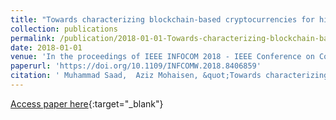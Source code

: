 ```yaml
---
title: "Towards characterizing blockchain-based cryptocurrencies for highly-accurate predictions"
collection: publications
permalink: /publication/2018-01-01-Towards-characterizing-blockchain-based-cryptocurrencies-for-highly-accurate-predictions
date: 2018-01-01
venue: 'In the proceedings of IEEE INFOCOM 2018 - IEEE Conference on Computer Communications Workshops, INFOCOM Workshops 2018, Honolulu, HI, USA, April 15-19, 2018'
paperurl: 'https://doi.org/10.1109/INFCOMW.2018.8406859'
citation: ' Muhammad Saad,  Aziz Mohaisen, &quot;Towards characterizing blockchain-based cryptocurrencies for highly-accurate predictions.&quot; In the proceedings of IEEE INFOCOM 2018 - IEEE Conference on Computer Communications Workshops, INFOCOM Workshops 2018, Honolulu, HI, USA, April 15-19, 2018, 2018.'
---
```

[Access paper here](https://doi.org/10.1109/INFCOMW.2018.8406859){:target="_blank"}
